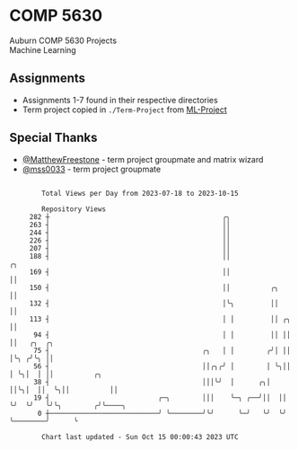 # COMP 5630
Auburn COMP 5630 Projects  
Machine Learning

## Assignments
- Assignments 1-7 found in their respective directories
- Term project copied in `./Term-Project` from [ML-Project](https://github.com/wumphlett/ML-Project)

## Special Thanks
- [@MatthewFreestone](https://github.com/MatthewFreestone) - term project groupmate and matrix wizard
- [@mss0033](https://github.com/mss0033) - term project groupmate

```

        Total Views per Day from 2023-07-18 to 2023-10-15

        Repository Views
     282 ┼                                           ╭╮
     263 ┤                                           ││
     244 ┤                                           ││
     226 ┤                                           ││
     207 ┤                                           ││
     188 ┤                                           ││                ╭╮
     169 ┤                                           ││                ││
     150 ┤                                           ││          ╭╮    ││
     132 ┤                                           │╰╮         ││    ││
     113 ┤                                           │ │         ││ ╭╮ ││
      94 ┤                                           │ │         ││ ││ ││   ╭╮  ╭╮
      75 ┤                                      ╭╮   │ │        ╭╯│ ││ │╰╮ ╭╯╰╮ ││
      56 ┤                                      ││╭╮╭╯ │        │ ╰╮││ │ ╰╮│  │ ││          ╭╮
      38 ┤                                      │││╰╯  │      ╭╮│  ││╰╮│  ││  ╰╮││          ││
      19 ┤                           ╭─╮        │││    ╰─╮ ╭──╯││  ││ ╰╯  ╰╯   ╰╯╰╮        ╭╯╰────╮
       0 ┼───────────────────────────╯ ╰────────╯╰╯      ╰─╯   ╰╯  ╰╯             ╰────────╯      ╰

        Chart last updated - Sun Oct 15 00:00:43 2023 UTC
        
```
